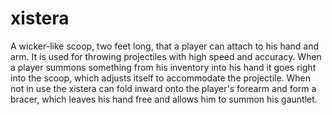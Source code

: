 # xistera

A wicker-like scoop, two feet long, that a player can attach to his hand and arm. It is used for throwing projectiles with high speed and accuracy. When a player summons something from his inventory into his hand it goes right into the scoop, which adjusts itself to accommodate the projectile. When not in use the xistera can fold inward onto the player's forearm and form a bracer, which leaves his hand free and allows him to summon his gauntlet.